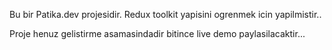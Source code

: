 Bu bir Patika.dev projesidir. Redux toolkit yapisini ogrenmek icin yapilmistir..

Proje henuz gelistirme asamasindadir bitince live demo paylasilacaktir...